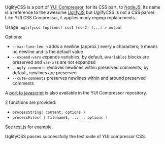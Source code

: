 UglifyCSS is a port of [YUI Compressor](https://github.com/yui/yuicompressor), for its CSS part, to [NodeJS](http://nodejs.org). Its name is a reference to the awesome [UglifyJS](https://github.com/mishoo/UglifyJS) but UglifyCSS is not a CSS parser. Like YUI CSS Compressor, it applies many regexp replacements.

Usage: `uglifycss [options] css1 [css2] [...] > output`

Options:

* `--max-line-len n` adds a newline (approx.) every `n` characters; `0` means no newline and is the default value
* `--expand-vars` expands variables; by default, `@variables` blocks are preserved and `var(x)`s are not expanded
* `--ugly-comments` removes newlines within preserved comments; by default, newlines are preserved
* `--cute-comments` preserves newlines within and around preserved comments

A [port to javascript](https://github.com/yui/yuicompressor/blob/master/ports/js/cssmin.js) is also available in the YUI Compressor repository.

2 functions are provided:

* `processString( content, options )`
* `processFiles( [ filename1, ... ], options )`

See test.js for example.

UglifyCSS passes successfully the test suite of YUI compressor CSS.
